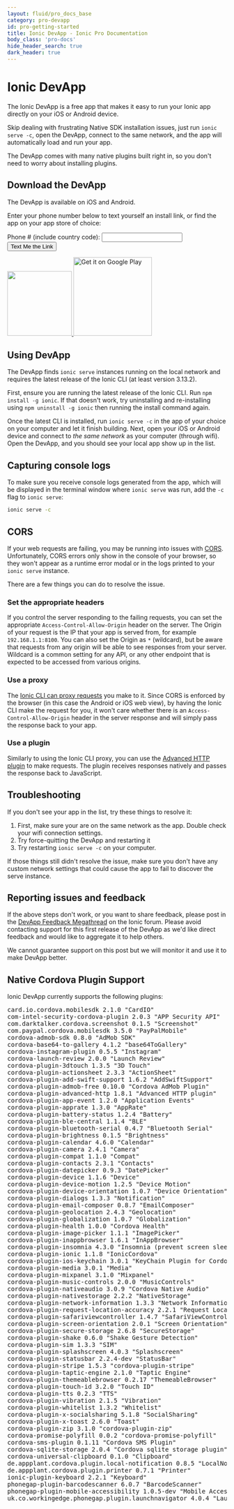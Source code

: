 ```yaml
---
layout: fluid/pro_docs_base
category: pro-devapp
id: pro-getting-started
title: Ionic DevApp - Ionic Pro Documentation
body_class: 'pro-docs'
hide_header_search: true
dark_header: true
---
```


# Ionic DevApp

The Ionic DevApp is a free app that makes it easy to run your Ionic app directly on your iOS or Android device.

Skip dealing with frustrating Native SDK installation issues, just run `ionic serve -c`, open the DevApp, connect to the same network, and the app will automatically load
and run your app.

The DevApp comes with many native plugins built right in, so you don't need to worry about installing plugins.

## Download the DevApp

The DevApp is available on iOS and Android.

Enter your phone number below to text yourself an install link, or find the app on your app store of choice:

<div id="branch-sms-box">
  <form id="branch-sms-form">
    Phone # (include country code): <input type="tel" class="form-control" id="branch-phone-no">
    <div>
      <button class="btn btn-primary btn-small" type="submit">Text Me the Link</button>
    </div>
  </form>
</div>

<div id="badges">
  <a href="https://itunes.apple.com/us/app/ionic-devapp/id1233447133?ls=1&mt=8">
    <img style="width: 148px" src="/img/pro/appstore.png" id="appstore-image">
  </a>

  <a href="https://play.google.com/store/apps/details?id=io.ionic.devapp&hl=en">
    <img style="width: 180px" alt="Get it on Google Play" src="/img/pro/playstore.png" id="playstore-image">
  </a>
</div>  

## Using DevApp

The DevApp finds `ionic serve` instances running on the local network and requires the latest release of the Ionic CLI (at least version 3.13.2).

First, ensure you are running the latest release of the Ionic CLI. Run `npm install -g ionic`. If that doesn't work, try uninstalling and re-installing using `npm uninstall -g ionic` then running the install command again.

Once the latest CLI is installed, run `ionic serve -c` in the app of your choice on your computer and let it finish building. Next, open your iOS or Android device and connect to _the same network_ as your computer (through wifi). Open the DevApp, and you should see your local app show up in the list.

## Capturing console logs

To make sure you receive console logs generated from the app, which will be displayed in the terminal window where `ionic serve` was run, add the `-c` flag to `ionic serve`:

```bash
ionic serve -c
```

## CORS

If your web requests are failing, you may be running into issues with
[CORS](https://developer.mozilla.org/en-US/docs/Web/HTTP/CORS).  Unfortunately, CORS errors only show in the console of
your browser, so they won't appear as a runtime error modal or in the logs printed to your `ionic serve` instance.

There are a few things you can do to resolve the issue.

### Set the appropriate headers

If you control the server responding to the failing requests, you can set the appropriate `Access-Control-Allow-Origin`
header on the server.  The Origin of your request is the IP that your app is served from, for example `192.168.1.1:8100`.
You can also set the Origin as `*` (wildcard), but be aware that requests from any origin will be able to see responses from your server.
Wildcard is a common setting for any API, or any other endpoint that is expected to be accessed from various origins.

### Use a proxy

The [Ionic CLI can proxy requests](/docs/cli/configuring.html#service-proxies) you make to it. Since CORS is enforced by the
browser (in this case the Android or iOS web view), by having the Ionic CLI make the request for you, it won't care
whether there is an `Access-Control-Allow-Origin` header in the server response and will simply pass the response back
to your app.

### Use a plugin

Similarly to using the Ionic CLI proxy, you can use the [Advanced HTTP plugin](https://ionicframework.com/docs/native/http/) to make
requests. The plugin receives responses natively and passes the response back to JavaScript.

## Troubleshooting

If you don't see your app in the list, try these things to resolve it:

1. First, make sure your are on the same network as the app. Double check your wifi connection settings.
2. Try force-quitting the DevApp and restarting it
3. Try restarting `ionic serve -c` on your computer.

If those things still didn't resolve the issue, make sure you don't have any custom network settings that could cause the app to fail to discover the serve instance. 

## Reporting issues and feedback

If the above steps don't work, or you want to share feedback, please post in the [DevApp Feedback Megathread](https://forum.ionicframework.com/t/ionic-devapp-feedback-mega-thread/109842) on the Ionic forum. Please avoid contacting support for this first release of the DevApp as we'd like direct feedback and would like to aggregate it to help others.

We cannot guarantee support on this post but we will monitor it and use it to make DevApp better.

## Native Cordova Plugin Support

Ionic DevApp currently supports the following plugins:

<pre>
card.io.cordova.mobilesdk 2.1.0 "CardIO"
com-intel-security-cordova-plugin 2.0.3 "APP Security API"
com.darktalker.cordova.screenshot 0.1.5 "Screenshot"
com.paypal.cordova.mobilesdk 3.5.0 "PayPalMobile"
cordova-admob-sdk 0.8.0 "AdMob SDK"
cordova-base64-to-gallery 4.1.2 "base64ToGallery"
cordova-instagram-plugin 0.5.5 "Instagram"
cordova-launch-review 2.0.0 "Launch Review"
cordova-plugin-3dtouch 1.3.5 "3D Touch"
cordova-plugin-actionsheet 2.3.3 "ActionSheet"
cordova-plugin-add-swift-support 1.6.2 "AddSwiftSupport"
cordova-plugin-admob-free 0.10.0 "Cordova AdMob Plugin"
cordova-plugin-advanced-http 1.8.1 "Advanced HTTP plugin"
cordova-plugin-app-event 1.2.0 "Application Events"
cordova-plugin-apprate 1.3.0 "AppRate"
cordova-plugin-battery-status 1.2.4 "Battery"
cordova-plugin-ble-central 1.1.4 "BLE"
cordova-plugin-bluetooth-serial 0.4.7 "Bluetooth Serial"
cordova-plugin-brightness 0.1.5 "Brightness"
cordova-plugin-calendar 4.6.0 "Calendar"
cordova-plugin-camera 2.4.1 "Camera"
cordova-plugin-compat 1.1.0 "Compat"
cordova-plugin-contacts 2.3.1 "Contacts"
cordova-plugin-datepicker 0.9.3 "DatePicker"
cordova-plugin-device 1.1.6 "Device"
cordova-plugin-device-motion 1.2.5 "Device Motion"
cordova-plugin-device-orientation 1.0.7 "Device Orientation"
cordova-plugin-dialogs 1.3.3 "Notification"
cordova-plugin-email-composer 0.8.7 "EmailComposer"
cordova-plugin-geolocation 2.4.3 "Geolocation"
cordova-plugin-globalization 1.0.7 "Globalization"
cordova-plugin-health 1.0.0 "Cordova Health"
cordova-plugin-image-picker 1.1.1 "ImagePicker"
cordova-plugin-inappbrowser 1.6.1 "InAppBrowser"
cordova-plugin-insomnia 4.3.0 "Insomnia (prevent screen sleep)"
cordova-plugin-ionic 1.1.8 "IonicCordova"
cordova-plugin-ios-keychain 3.0.1 "KeyChain Plugin for Cordova iOS"
cordova-plugin-media 3.0.1 "Media"
cordova-plugin-mixpanel 3.1.0 "Mixpanel"
cordova-plugin-music-controls 2.0.0 "MusicControls"
cordova-plugin-nativeaudio 3.0.9 "Cordova Native Audio"
cordova-plugin-nativestorage 2.2.2 "NativeStorage"
cordova-plugin-network-information 1.3.3 "Network Information"
cordova-plugin-request-location-accuracy 2.2.1 "Request Location Accuracy"
cordova-plugin-safariviewcontroller 1.4.7 "SafariViewController"
cordova-plugin-screen-orientation 2.0.1 "Screen Orientation"
cordova-plugin-secure-storage 2.6.8 "SecureStorage"
cordova-plugin-shake 0.6.0 "Shake Gesture Detection"
cordova-plugin-sim 1.3.3 "SIM"
cordova-plugin-splashscreen 4.0.3 "Splashscreen"
cordova-plugin-statusbar 2.2.4-dev "StatusBar"
cordova-plugin-stripe 1.5.3 "cordova-plugin-stripe"
cordova-plugin-taptic-engine 2.1.0 "Taptic Engine"
cordova-plugin-themeablebrowser 0.2.17 "ThemeableBrowser"
cordova-plugin-touch-id 3.2.0 "Touch ID"
cordova-plugin-tts 0.2.3 "TTS"
cordova-plugin-vibration 2.1.5 "Vibration"
cordova-plugin-whitelist 1.3.2 "Whitelist"
cordova-plugin-x-socialsharing 5.1.8 "SocialSharing"
cordova-plugin-x-toast 2.6.0 "Toast"
cordova-plugin-zip 3.1.0 "cordova-plugin-zip"
cordova-promise-polyfill 0.0.2 "cordova-promise-polyfill"
cordova-sms-plugin 0.1.11 "Cordova SMS Plugin"
cordova-sqlite-storage 2.0.4 "Cordova sqlite storage plugin"
cordova-universal-clipboard 0.1.0 "Clipboard"
de.appplant.cordova.plugin.local-notification 0.8.5 "LocalNotification"
de.appplant.cordova.plugin.printer 0.7.1 "Printer"
ionic-plugin-keyboard 2.2.1 "Keyboard"
phonegap-plugin-barcodescanner 6.0.7 "BarcodeScanner"
phonegap-plugin-mobile-accessibility 1.0.5-dev "Mobile Accessibility"
uk.co.workingedge.phonegap.plugin.launchnavigator 4.0.4 "Launch Navigator"
</pre>
